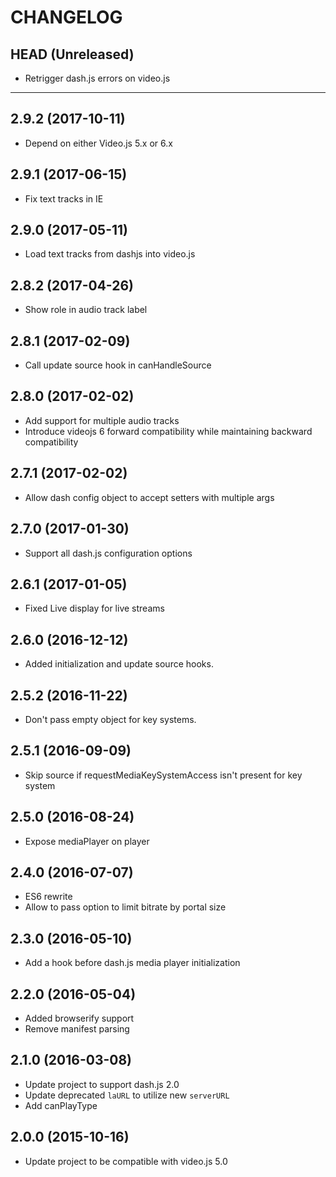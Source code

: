 CHANGELOG
=========

## HEAD (Unreleased)
* Retrigger dash.js errors on video.js

--------------------
## 2.9.2 (2017-10-11)
* Depend on either Video.js 5.x or 6.x

## 2.9.1 (2017-06-15)
* Fix text tracks in IE

## 2.9.0 (2017-05-11)
* Load text tracks from dashjs into video.js

## 2.8.2 (2017-04-26)
* Show role in audio track label

## 2.8.1 (2017-02-09)
* Call update source hook in canHandleSource

## 2.8.0 (2017-02-02)
* Add support for multiple audio tracks
* Introduce videojs 6 forward compatibility while maintaining backward compatibility

## 2.7.1 (2017-02-02)
* Allow dash config object to accept setters with multiple args

## 2.7.0 (2017-01-30)
* Support all dash.js configuration options

## 2.6.1 (2017-01-05)
* Fixed Live display for live streams

## 2.6.0 (2016-12-12)
* Added initialization and update source hooks.

## 2.5.2 (2016-11-22)
* Don't pass empty object for key systems.

## 2.5.1 (2016-09-09)
* Skip source if requestMediaKeySystemAccess isn't present for key system

## 2.5.0 (2016-08-24)
* Expose mediaPlayer on player

## 2.4.0 (2016-07-07)
* ES6 rewrite
* Allow to pass option to limit bitrate by portal size

## 2.3.0 (2016-05-10)
* Add a hook before dash.js media player initialization

## 2.2.0 (2016-05-04)
* Added browserify support
* Remove manifest parsing

## 2.1.0 (2016-03-08)
* Update project to support dash.js 2.0
* Update deprecated `laURL` to utilize new `serverURL`
* Add canPlayType

## 2.0.0 (2015-10-16)
* Update project to be compatible with video.js 5.0

